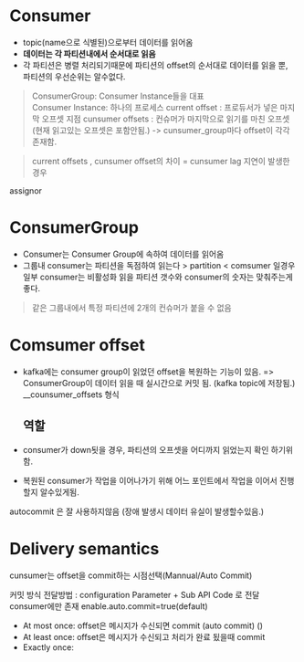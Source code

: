 Consumer
========

-	topic(name으로 식별된)으로부터 데이터를 읽어옴
-	**데이터는 각 파티션내에서 순서대로 읽음**
-	각 파티션은 병렬 처리되기때문에 파티션의 offset의 순서대로 데이터를 읽을 뿐, 파티션의 우선순위는 알수없다.

> ConsumerGroup: Consumer Instance들을 대표<br> Consumer Instance: 하나의 프로세스
> current offset : 프로듀서가 넣은 마지막 오프셋 지점
cunsumer offsets : 컨슈머가 마지막으로 읽기를 마친 오프셋 (현재 읽고있는 오프셋은 포함안됨.)
-> cunsumer_group마다 offset이 각각 존재함.


>current offsets , cunsumer offset의 차이 = cunsumer lag
지연이 발생한 경우

assignor

ConsumerGroup
=============

-	Consumer는 Consumer Group에 속하여 데이터를 읽어옴
-	그룹내 consumer는 파티션을 독점하여 읽는다 > partition < comsumer 일경우 일부 consumer는 비활성화 읽을 파티션 갯수와 consumer의 숫자는 맞춰주는게 좋다.

>  같은 그룹내에서 특정 파티션에 2개의 컨슈머가 붙을 수 없음

Comsumer offset
===============

-	kafka에는 consumer group이 읽었던 offset을 복원하는 기능이 있음. => ConsumerGroup이 데이터 읽을 때 실시간으로 커밋 됨. (kafka topic에 저장됨.) \__counsumer_offsets 형식


	역할
	----

-	consumer가 down됫을 경우, 파티션의 오프셋을 어디까지 읽었는지 확인 하기위함.

-	복원된 consumer가 작업을 이어나가기 위해 어느 포인트에서 작업을 이어서 진행할지 알수있게됨.

autocommit 은 잘 사용하지않음 (장애 발생시 데이터 유실이 발생할수있음.)

# Delivery semantics
cunsumer는 offset을 commit하는 시점선택(Mannual/Auto Commit)

커밋 방식 전달방법 : configuration Parameter + Sub API Code 로 전달
consumer에만 존재
enable.auto.commit=true(default)



- At most once:
	offset은 메시지가 수신되면 commit (auto commit) ()
- At least once:
	offset은 메시지가 수신되고 처리가 완료 됬을때 commit
- Exactly once:
